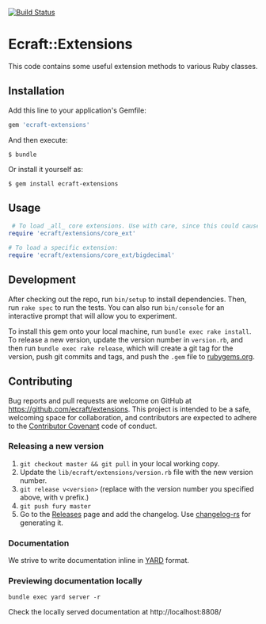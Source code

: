 [![Build Status](https://travis-ci.com/ecraft/ecraft-extensions.svg?token=BUqjqARNkptMDoMbPtFS&branch=master)](https://travis-ci.com/ecraft/ecraft-extensions)

# Ecraft::Extensions

This code contains some useful extension methods to various Ruby classes.

## Installation

Add this line to your application's Gemfile:

```ruby
gem 'ecraft-extensions'
```

And then execute:

    $ bundle

Or install it yourself as:

    $ gem install ecraft-extensions

## Usage

```ruby
 # To load _all_ core extensions. Use with care, since this could cause conflicts with other libraries.
require 'ecraft/extensions/core_ext'

# To load a specific extension:
require 'ecraft/extensions/core_ext/bigdecimal'
```

## Development

After checking out the repo, run `bin/setup` to install dependencies. Then, run `rake spec` to run the tests. You can also run `bin/console` for an interactive prompt that will allow you to experiment.

To install this gem onto your local machine, run `bundle exec rake install`. To release a new version, update the version number in `version.rb`, and then run `bundle exec rake release`, which will create a git tag for the version, push git commits and tags, and push the `.gem` file to [rubygems.org](https://rubygems.org).

## Contributing

Bug reports and pull requests are welcome on GitHub at https://github.com/ecraft/extensions. This project is intended to be a safe, welcoming space for collaboration, and contributors are expected to adhere to the [Contributor Covenant](contributor-covenant.org) code of conduct.

### Releasing a new version

1. `git checkout master && git pull` in your local working copy.
1. Update the `lib/ecraft/extensions/version.rb` file with the new version number.
1. `git release v<version>` (replace with the version number you specified above, with v prefix.)
1. `git push fury master`
1. Go to the [Releases](https://github.com/ecraft/ecraft-extensions/releases) page and add the changelog. Use [changelog-rs](https://github.com/perlun/changelog-rs) for generating it.

### Documentation

We strive to write documentation inline in [YARD](http://yardoc.org) format.

### Previewing documentation locally
```
bundle exec yard server -r
```

Check the locally served documentation at http://localhost:8808/
